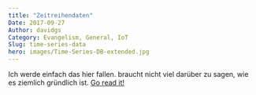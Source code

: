 ```yaml
---
title: "Zeitreihendaten"
Date: 2017-09-27
Author: davidgs
Category: Evangelism, General, IoT
Slug: time-series-data
hero: images/Time-Series-DB-extended.jpg
---
```


Ich werde einfach das hier fallen. braucht nicht viel darüber zu sagen, wie es ziemlich gründlich ist. [Go read it!](https://www.influxdata.com/time-series-database/)

